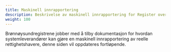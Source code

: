 ```yaml
---
title: Maskinell innrapportering
description: Beskrivelse av maskinell innrapportering for Register over reelle rettighetshavere
weight: 100
---
```


Brønnøysundregistrene jobber med å tilby dokumentasjon for hvordan systemleverandører kan gjøre en maskinell 
innrapportering av reelle rettighetshavere, denne siden vil oppdateres fortløpende.
